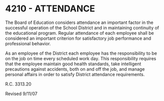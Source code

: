 4210 - ATTENDANCE
=================

The Board of Education considers attendance an important factor in the
successful operation of the School District and in maintaining
continuity of the educational program. Regular attendance of each
employee shall be considered an important criterion for satisfactory job
performance and professional behavior.

As an employee of the District each employee has the responsibility to
be on the job on time every scheduled work day. This responsibility
requires that the employee maintain good health standards, take
intelligent precautions against accidents, both on and off the job, and
manage personal affairs in order to satisfy District attendance
requirements.

R.C. 3313.20

Revised 9/11/07
